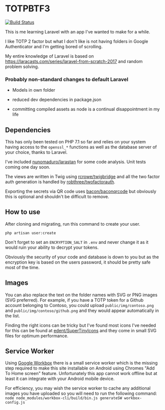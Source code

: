 # TOTPBTF3

[![Build Status](https://travis-ci.com/willpower232/TOTPBTF3.svg?branch=master)](https://travis-ci.com/willpower232/TOTPBTF3)

This is me learning Laravel with an app I've wanted to make for a while.

I like TOTP 2 factor but what I don't like is not having folders in Google Authenticator and I'm getting bored of scrolling.

My entire knowledge of Laravel is based on https://laracasts.com/series/laravel-from-scratch-2017 and random problem solving.

### Probably non-standard changes to default Laravel

- Models in own folder

- reduced dev dependencies in package.json

- committing compiled assets as node is a continual disappointment in my life

## Dependencies

This has only been tested on PHP 7.1 so far and relies on your system having access to the `openssl_*` functions as well as the database server of your choice, thanks to Laravel.

I've included [nunomaduro/larastan](https://github.com/nunomaduro/larastan) for some code analysis. Unit tests coming one day soon.

The views are written in Twig using [rcrowe/twigbridge](https://github.com/rcrowe/twigbridge) and all the two factor auth generation is handled by [robthree/twofactorauth](https://github.com/robthree/twofactorauth).

Exporting the secrets via QR code uses [bacon/baconqrcode](https://github.com/bacon/baconqrcode) but obviously this is optional and shouldn't be difficult to remove.

## How to use

After cloning and migrating, run this command to create your user.

`php artisan user:create`

Don't forget to set an `ENCRYPTION_SALT` in `.env` and never change it as it would ruin your ability to decrypt your tokens.

Obviously the security of your code and database is down to you but as the encryption key is based on the users password, it should be pretty safe most of the time.

## Images

You can also replace the text on the folder names with SVG or PNG images (SVG preferred). For example, if you have a TOTP token for a Github account belonging to Contoso, you could upload `public/img/contoso.png` and `public/img/contoso/github.png` and they would appear automatically in the list.

Finding the right icons can be tricky but I've found most icons I've needed for this can be found at [edent/SuperTinyIcons](https://github.com/edent/SuperTinyIcons) and they come in small SVG files for optimum performance.

## Service Worker

Using [Google Workbox](https://developers.google.com/web/tools/workbox/modules/workbox-cli) there is a small service worker which is the missing step required to make this site installable on Android using Chromes "Add To Home screen" feature. Unfortunately this app cannot work offline but at least it can integrate with your Android mobile device.

For efficiency, you may wish the service worker to cache any additional images you have uploaded so you will need to run the following command: `node node_modules/workbox-cli/build/bin.js generateSW workbox-config.js`
